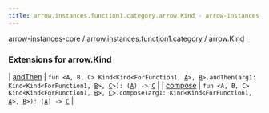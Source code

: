 ```yaml
---
title: arrow.instances.function1.category.arrow.Kind - arrow-instances-core
---
```


[arrow-instances-core](../../index.html) / [arrow.instances.function1.category](../index.html) / [arrow.Kind](./index.html)

### Extensions for arrow.Kind

| [andThen](and-then.html) | `fun <A, B, C> Kind<Kind<ForFunction1, `[`A`](and-then.html#A)`>, `[`B`](and-then.html#B)`>.andThen(arg1: Kind<Kind<ForFunction1, `[`B`](and-then.html#B)`>, `[`C`](and-then.html#C)`>): (`[`A`](and-then.html#A)`) -> `[`C`](and-then.html#C) |
| [compose](compose.html) | `fun <A, B, C> Kind<Kind<ForFunction1, `[`B`](compose.html#B)`>, `[`C`](compose.html#C)`>.compose(arg1: Kind<Kind<ForFunction1, `[`A`](compose.html#A)`>, `[`B`](compose.html#B)`>): (`[`A`](compose.html#A)`) -> `[`C`](compose.html#C) |

